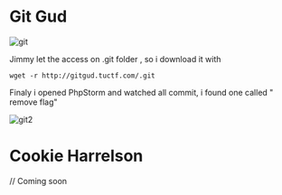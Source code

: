 
# Git Gud 

![git](https://jenaye.fr/CTF/TUCTF/Web/chall.png)

Jimmy let the access on .git folder , so i download it with 

```
wget -r http://gitgud.tuctf.com/.git
```

Finaly i opened PhpStorm and watched all commit, i found one called " remove flag"

![git2](https://jenaye.fr/CTF/TUCTF/Web/git.png)


# Cookie Harrelson

// Coming soon 


